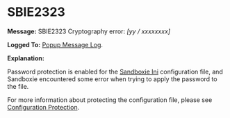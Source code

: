 # SBIE2323


**Message:** SBIE2323 Cryptography error: _[yy / xxxxxxxx]_

**Logged To:** [Popup Message Log](PopupMessageLog).

**Explanation:**

Password protection is enabled for the [Sandboxie Ini](SandboxieIni) configuration file, and Sandboxie encountered some error when trying to apply the password to the file.

For more information about protecting the configuration file, please see [Configuration Protection](ConfigurationProtection).
